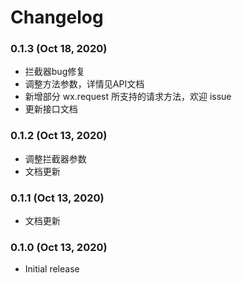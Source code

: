 # Changelog

### 0.1.3 (Oct 18, 2020)

- 拦截器bug修复
- 调整方法参数，详情见API文档
- 新增部分 wx.request 所支持的请求方法，欢迎 issue
- 更新接口文档

### 0.1.2 (Oct 13, 2020)

- 调整拦截器参数
- 文档更新

### 0.1.1 (Oct 13, 2020)

- 文档更新

### 0.1.0 (Oct 13, 2020)

- Initial release
